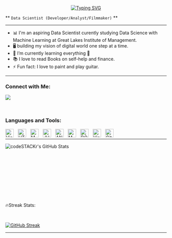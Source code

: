 <p align="center"

[![Typing SVG](https://readme-typing-svg.demolab.com/?lines=Welcome+to+Kshitij's+profile!👋)](https://git.io/typing-svg)


** `Data Scientist (Developer/Analyst/Filmmaker)` **

_ _ _

- 📊 I'm an aspiring Data Scientist curently studying Data Science with Machine Learning at Great Lakes Institute of Management.
- 🖥️ building my vision of digital world one step at a time.
- 🌱 I’m currently learning everything 🤣
- 📚 I love to read Books on self-help and finance.
- ⚡ Fun fact: I love to paint and play guitar.

_ _ _

<!-- Adding LinkedIN  -->
### Connect with Me:
<!-- 
[![website](./img/linkedin-light.svg)](https://linkedin.com/in/kshitijsalian#gh-light-mode-only)
[![website](./img/linkedin-dark.svg)](https://linkedin.com/in/kshitijsalian#gh-dark-mode-only) -->


[<img src="https://cdn.jsdelivr.net/gh/devicons/devicon/icons/linkedin/linkedin-original.svg" />][linkedin]


<br />

### Languages and Tools:
<img align="left" alt="Visual Studio Code" width="26px" src="https://cdn.jsdelivr.net/gh/devicons/devicon/icons/python/python-original-wordmark.svg" style="padding-right:10px;"/>
<img align="left" alt="HTML5" width="26px" src="https://cdn.jsdelivr.net/gh/devicons/devicon/icons/html5/html5-plain-wordmark.svg" style="padding-right:10px;" />
<img align="left" alt="MYSQL" width="26px" src="https://cdn.jsdelivr.net/gh/devicons/devicon/icons/mysql/mysql-original-wordmark.svg" style="padding-right:10px;" />
<img align="left" alt="JUPYTER" width="26px" src="https://cdn.jsdelivr.net/gh/devicons/devicon/icons/jupyter/jupyter-original-wordmark.svg" style="padding-right:10px;" />
<img align="left" alt="ANACONDA" width="26px" src="https://cdn.jsdelivr.net/gh/devicons/devicon/icons/anaconda/anaconda-original-wordmark.svg" style="padding-right:10px;" />
<img align="left" alt="MONGODB" width="26px" src="https://cdn.jsdelivr.net/gh/devicons/devicon/icons/mongodb/mongodb-original-wordmark.svg" style="padding-right:10px;" />
<img align="left" alt="DOCKER" width="26px" src="https://cdn.jsdelivr.net/gh/devicons/devicon/icons/docker/docker-original-wordmark.svg" style="padding-right:10px;" />
<img align="left" alt="Visual Studio Code" width="26px" src="https://cdn.jsdelivr.net/gh/devicons/devicon/icons/vscode/vscode-original.svg" style="padding-right:10px;" />
<img align="left" alt="GitHub" width="26px" src="https://user-images.githubusercontent.com/3369400/139447912-e0f43f33-6d9f-45f8-be46-2df5bbc91289.png" style="padding-right:10px;" />

<br />

_ _ _

<img align="left" alt="codeSTACKr's GitHub Stats" src="https://github-readme-stats.vercel.app/api?username=KshitijSalian&show_icons=true&hide_border=false&title_color=ff652f&icon_color=FFE400&bg_color=09131B&text_color=ffffff&border_color=0c1a25" />

<br />
<br />
<br />
<br />
<br />
<br />
<br />
<br />
<br />
<br />

🔥Streak Stats:

<br />

[![GitHub Streak](https://streak-stats.demolab.com/?user=KshitijSalian&theme=dark)](https://git.io/streak-stats)

_ _ _

[linkedin]: https://linkedin.com/in/kshitijsalian
